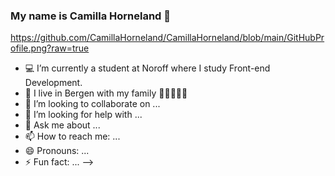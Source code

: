 ### My name is Camilla Horneland 👋

https://github.com/CamillaHorneland/CamillaHorneland/blob/main/GitHubProfile.png?raw=true
- :computer: I’m currently a student at Noroff where I study Front-end Development.
- 🌱 I live in Bergen with my family :raising_hand::man::girl::girl::girl:
- 👯 I’m looking to collaborate on ...
- 🤔 I’m looking for help with ...
- 💬 Ask me about ...
- 📫 How to reach me: ...
- 😄 Pronouns: ...
- ⚡ Fun fact: ...
-->
